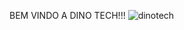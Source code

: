 BEM VINDO A DINO TECH!!! ![dinotech](https://github.com/migueelfr/DINO-TECH/assets/142853940/06a6abe9-ebdc-4195-8941-748aff4cbc8a)

